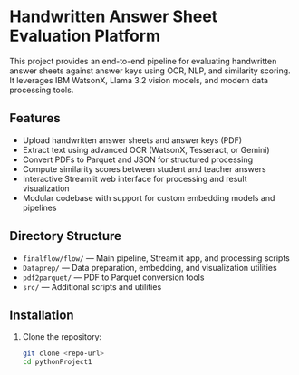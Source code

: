 # Handwritten Answer Sheet Evaluation Platform

This project provides an end-to-end pipeline for evaluating handwritten answer sheets against answer keys using OCR, NLP, and similarity scoring. It leverages IBM WatsonX, Llama 3.2 vision models, and modern data processing tools.

## Features
- Upload handwritten answer sheets and answer keys (PDF)
- Extract text using advanced OCR (WatsonX, Tesseract, or Gemini)
- Convert PDFs to Parquet and JSON for structured processing
- Compute similarity scores between student and teacher answers
- Interactive Streamlit web interface for processing and result visualization
- Modular codebase with support for custom embedding models and pipelines

## Directory Structure
- `finalflow/flow/` — Main pipeline, Streamlit app, and processing scripts
- `Dataprep/` — Data preparation, embedding, and visualization utilities
- `pdf2parquet/` — PDF to Parquet conversion tools
- `src/` — Additional scripts and utilities

## Installation
1. Clone the repository:
   ```bash
   git clone <repo-url>
   cd pythonProject1
   ```
